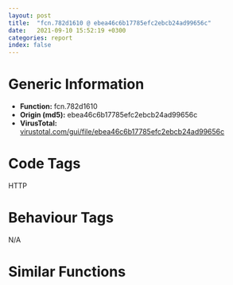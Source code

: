 ```yaml
---
layout: post
title:  "fcn.782d1610 @ ebea46c6b17785efc2ebcb24ad99656c"
date:   2021-09-10 15:52:19 +0300
categories: report
index: false
---
```


# Generic Information
- **Function:** fcn.782d1610
- **Origin (md5):** ebea46c6b17785efc2ebcb24ad99656c
- **VirusTotal:** [virustotal.com/gui/file/ebea46c6b17785efc2ebcb24ad99656c][virustotal_ref]

# Code Tags
<span class="tag" id="HTTP">HTTP</span>


# Behaviour Tags
<span class="bhv-tag" id="na">N/A</span>

# Similar Functions
<script type="text/javascript" src="https://www.gstatic.com/charts/loader.js"></script>
<script type="text/javascript">

    google.charts.load('current', {'packages':['corechart']});
    google.charts.setOnLoadCallback(drawChart);

    function drawChart() {
    var data = new google.visualization.DataTable();
        data.addColumn('number', 'X');
        data.addColumn('number', 'Y');
        data.addColumn({type: 'string', role: 'tooltip', 'p': {'html': true}});
        data.addColumn({'type': 'string', 'role': 'style'});
        
        data.addRows([
    [0, 0, '<b><a href="/report/fcn.782d1610@ebea46c6b17785efc2ebcb24ad99656c">fcn.782d1610</a><br>@ebea46c6b17785efc2ebcb24ad99656c</b><br>push ebp<br>mov ebp, esp<br>sub esp, 0x85c<br>mov eax, dword[0x783e90cc]<br>xor eax, ebp<br>mov dword[ebp-0x10], eax<br>cmp dword[ebp+0xc], 0<br>je 0x782d162f<br>cmp dword[ebp+8], 0<br>jne 0x782d1640<br>push 0x64<br>push 0x781e5524<br>call sym.MFC80D.DLL_Ordinal_1363<br>test eax, eax<br>je 0x782d1640<br>int3 <br>cmp dword[ebp+0xc], 0<br>je 0x782d164c<br>cmp dword[ebp+8], 0<br>jne 0x782d1653<br>xor eax, eax<br>jmp 0x782d1980<br>mov ecx, dword[ebp+0xc]<br>cmp dword[ecx+0x14], 0<br>je 0x782d1676<br>mov edx, dword[ebp+0xc]<br>cmp dword[edx+0x10], 0<br>jne 0x782d1676<br>push 0x68<br>push 0x781e5524<br>call sym.MFC80D.DLL_Ordinal_1363<br>test eax, eax<br>je 0x782d1676<br>int3 <br>mov ecx, dword[ebp+0xc]<br>cmp dword[ecx+0x30], 0<br>je 0x782d1699<br>mov edx, dword[ebp+0xc]<br>cmp dword[edx+0x2c], 0<br>jne 0x782d1699<br>push 0x6a<br>push 0x781e5524<br>call sym.MFC80D.DLL_Ordinal_1363<br>test eax, eax<br>je 0x782d1699<br>int3 <br>mov ecx, dword[ebp+0xc]<br>cmp dword[ecx+0x20], 0<br>je 0x782d16bc<br>mov edx, dword[ebp+0xc]<br>cmp dword[edx+0x1c], 0<br>jne 0x782d16bc<br>push 0x6c<br>push 0x781e5524<br>call sym.MFC80D.DLL_Ordinal_1363<br>test eax, eax<br>je 0x782d16bc<br>int3 <br>mov ecx, dword[ebp+0xc]<br>cmp dword[ecx+0x28], 0<br>je 0x782d16df<br>mov edx, dword[ebp+0xc]<br>cmp dword[edx+0x24], 0<br>jne 0x782d16df<br>push 0x6e<br>push 0x781e5524<br>call sym.MFC80D.DLL_Ordinal_1363<br>test eax, eax<br>je 0x782d16df<br>int3 <br>push 1<br>push 0x3c<br>mov ecx, dword[ebp+0xc]<br>push ecx<br>call sym.MFC80D.DLL_Ordinal_1475<br>test eax, eax<br>jne 0x782d1701<br>push 0x70<br>push 0x781e5524<br>call sym.MFC80D.DLL_Ordinal_1363<br>test eax, eax<br>je 0x782d1701<br>int3 <br>mov dword[ebp-4], 0x824<br>mov dword[ebp-8], 0<br>mov eax, dword[ebp+0x18]<br>and eax, 0x2e000000<br>mov dword[ebp-0x844], eax<br>mov dword[ebp-0x848], 0<br>mov dword[ebp-0x83c], 0<br>mov ecx, dword[ebp+0x18]<br>and ecx, 0x90000000<br>je 0x782d176d<br>mov edx, dword[ebp+0xc]<br>cmp dword[edx+0x30], 0<br>je 0x782d176d<br>mov eax, dword[ebp+0x18]<br>and eax, 0x2000000<br>je 0x782d175b<br>mov dword[ebp-0x83c], 1<br>jmp 0x782d176d<br>mov ecx, dword[ebp-0x848]<br>or ecx, 0x80000000<br>mov dword[ebp-0x848], ecx<br>mov edx, dword[ebp-0x844]<br>push edx<br>lea eax, [ebp-4]<br>push eax<br>lea ecx, [ebp-0x838]<br>push ecx<br>mov edx, dword[ebp+8]<br>push edx<br>call dword[sym.imp.WININET.dll_InternetCanonicalizeUrlA]<br>mov dword[ebp-0x840], eax<br>cmp dword[ebp-0x840], 0<br>jne 0x782d1830<br>call dword[sym.imp.KERNEL32.dll_GetLastError]<br>cmp eax, 0x7a<br>je 0x782d17ae<br>xor eax, eax<br>jmp 0x782d1980<br>push 0x9b<br>push 0x781e5524<br>mov eax, dword[ebp-4]<br>push eax<br>call sym.MFC80D.DLL_Ordinal_269<br>add esp, 0xc<br>mov dword[ebp-0x84c], eax<br>mov ecx, dword[ebp-0x84c]<br>mov dword[ebp-0xc], ecx<br>cmp dword[ebp-0xc], 0<br>jne 0x782d17e0<br>xor eax, eax<br>jmp 0x782d1980<br>mov dword[ebp-8], 1<br>mov edx, dword[ebp-0x844]<br>push edx<br>lea eax, [ebp-4]<br>push eax<br>mov ecx, dword[ebp-0xc]<br>push ecx<br>mov edx, dword[ebp+8]<br>push edx<br>call dword[sym.imp.WININET.dll_InternetCanonicalizeUrlA]<br>mov dword[ebp-0x840], eax<br>cmp dword[ebp-0x840], 0<br>jne 0x782d182e<br>mov eax, dword[ebp-0xc]<br>mov dword[ebp-0x850], eax<br>mov ecx, dword[ebp-0x850]<br>push ecx<br>call sym.MFC80D.DLL_Ordinal_270<br>add esp, 4<br>xor eax, eax<br>jmp 0x782d1980<br>jmp 0x782d1839<br>lea edx, [ebp-0x838]<br>mov dword[ebp-0xc], edx<br>mov eax, dword[ebp+0xc]<br>push eax<br>mov ecx, dword[ebp-0x848]<br>push ecx<br>push 0<br>mov edx, dword[ebp-0xc]<br>push edx<br>call dword[sym.imp.WININET.dll_InternetCrackUrlA]<br>mov dword[ebp-0x840], eax<br>cmp dword[ebp-0x83c], 0<br>je 0x782d18b1<br>push 0x2100000<br>push 0<br>push 0<br>mov eax, dword[ebp+0xc]<br>mov ecx, dword[eax+0x2c]<br>push ecx<br>call dword[sym.imp.SHLWAPI.dll_UrlUnescapeA]<br>test eax, eax<br>jge 0x782d189e<br>cmp dword[ebp-8], 0<br>je 0x782d1897<br>mov edx, dword[ebp-0xc]<br>mov dword[ebp-0x854], edx<br>mov eax, dword[ebp-0x854]<br>push eax<br>call sym.MFC80D.DLL_Ordinal_270<br>add esp, 4<br>xor eax, eax<br>jmp 0x782d1980<br>mov ecx, dword[ebp+0xc]<br>mov edx, dword[ecx+0x2c]<br>push edx<br>call dword[sym.imp.KERNEL32.dll_lstrlenA]<br>mov ecx, dword[ebp+0xc]<br>mov dword[ecx+0x30], eax<br>cmp dword[ebp-8], 0<br>je 0x782d18cf<br>mov edx, dword[ebp-0xc]<br>mov dword[ebp-0x858], edx<br>mov eax, dword[ebp-0x858]<br>push eax<br>call sym.MFC80D.DLL_Ordinal_270<br>add esp, 4<br>cmp dword[ebp-0x840], 0<br>jne 0x782d18e6<br>mov ecx, dword[ebp+0x10]<br>mov dword[ecx], 0x1000<br>jmp 0x782d197a<br>mov edx, dword[ebp+0x14]<br>mov eax, dword[ebp+0xc]<br>mov cx, word[eax+0x18]<br>mov word[edx], cx<br>mov edx, dword[ebp+0xc]<br>mov eax, dword[edx+0xc]<br>mov dword[ebp-0x85c], eax<br>mov ecx, dword[ebp-0x85c]<br>sub ecx, 1<br>mov dword[ebp-0x85c], ecx<br>cmp dword[ebp-0x85c], 6<br>ja case.default.0x782d191d<br>mov edx, dword[ebp-0x85c]<br>jmp dword[edx*4+0x782d1990]<br>mov eax, dword[ebp+0x10]<br>mov dword[eax], 1<br>jmp 0x782d197a<br>mov ecx, dword[ebp+0x10]<br>mov dword[ecx], 2<br>jmp 0x782d197a<br>mov edx, dword[ebp+0x10]<br>mov dword[edx], 3<br>jmp 0x782d197a<br>mov eax, dword[ebp+0x10]<br>mov dword[eax], 0x100b<br>jmp 0x782d197a<br>mov ecx, dword[ebp+0x10]<br>mov dword[ecx], 0x1001<br>jmp 0x782d197a<br>mov edx, dword[ebp+0x10]<br>mov dword[edx], 0x1006<br>jmp 0x782d197a<br>mov eax, dword[ebp+0x10]<br>mov dword[eax], 0x1002<br>jmp 0x782d197a<br>mov ecx, dword[ebp+0x10]<br>mov dword[ecx], 0x1000<br>mov eax, dword[ebp-0x840]<br>mov ecx, dword[ebp-0x10]<br>xor ecx, ebp<br>call fcn.783a2cd0<br>mov esp, ebp<br>pop ebp<br>ret 0x14<br><eoc> ', 'point { fill-color: #e0440e; }'],

        ]);

    var options = {
        title: 'Similarity Plot',
        legend: 'none',
        colors: ['#dedbd9', '#e6693e', '#ec8f6e', '#f3b49f', '#f6c7b6'],
        tooltip: {isHtml: true, trigger: 'both'},
        explorer: {
        actions: ["dragToZoom", "rightClickToReset"],
        },
        chartArea: {
        width: '80%',
        height: '80%'
        },
        width: '100%',
        height: '100%'
    };

    var chart = new google.visualization.ScatterChart(document.getElementById('chart_div'));

    chart.draw(data, options);
    }
    
</script>


<div id="chart_div" style="width: 100%px; height: 100%;"></div>

# Disassembled Code
{% highlight nasm %}

push ebp
mov ebp, esp
sub esp, 0x85c
mov eax, dword[0x783e90cc]
xor eax, ebp
mov dword[ebp-0x10], eax
cmp dword[ebp+0xc], 0
je 0x782d162f
cmp dword[ebp+8], 0
jne 0x782d1640
push 0x64
push 0x781e5524
call sym.MFC80D.DLL_Ordinal_1363
test eax, eax
je 0x782d1640
int3
cmp dword[ebp+0xc], 0
je 0x782d164c
cmp dword[ebp+8], 0
jne 0x782d1653
xor eax, eax
jmp 0x782d1980
mov ecx, dword[ebp+0xc]
cmp dword[ecx+0x14], 0
je 0x782d1676
mov edx, dword[ebp+0xc]
cmp dword[edx+0x10], 0
jne 0x782d1676
push 0x68
push 0x781e5524
call sym.MFC80D.DLL_Ordinal_1363
test eax, eax
je 0x782d1676
int3
mov ecx, dword[ebp+0xc]
cmp dword[ecx+0x30], 0
je 0x782d1699
mov edx, dword[ebp+0xc]
cmp dword[edx+0x2c], 0
jne 0x782d1699
push 0x6a
push 0x781e5524
call sym.MFC80D.DLL_Ordinal_1363
test eax, eax
je 0x782d1699
int3
mov ecx, dword[ebp+0xc]
cmp dword[ecx+0x20], 0
je 0x782d16bc
mov edx, dword[ebp+0xc]
cmp dword[edx+0x1c], 0
jne 0x782d16bc
push 0x6c
push 0x781e5524
call sym.MFC80D.DLL_Ordinal_1363
test eax, eax
je 0x782d16bc
int3
mov ecx, dword[ebp+0xc]
cmp dword[ecx+0x28], 0
je 0x782d16df
mov edx, dword[ebp+0xc]
cmp dword[edx+0x24], 0
jne 0x782d16df
push 0x6e
push 0x781e5524
call sym.MFC80D.DLL_Ordinal_1363
test eax, eax
je 0x782d16df
int3
push 1
push 0x3c
mov ecx, dword[ebp+0xc]
push ecx
call sym.MFC80D.DLL_Ordinal_1475
test eax, eax
jne 0x782d1701
push 0x70
push 0x781e5524
call sym.MFC80D.DLL_Ordinal_1363
test eax, eax
je 0x782d1701
int3
mov dword[ebp-4], 0x824
mov dword[ebp-8], 0
mov eax, dword[ebp+0x18]
and eax, 0x2e000000
mov dword[ebp-0x844], eax
mov dword[ebp-0x848], 0
mov dword[ebp-0x83c], 0
mov ecx, dword[ebp+0x18]
and ecx, 0x90000000
je 0x782d176d
mov edx, dword[ebp+0xc]
cmp dword[edx+0x30], 0
je 0x782d176d
mov eax, dword[ebp+0x18]
and eax, 0x2000000
je 0x782d175b
mov dword[ebp-0x83c], 1
jmp 0x782d176d
mov ecx, dword[ebp-0x848]
or ecx, 0x80000000
mov dword[ebp-0x848], ecx
mov edx, dword[ebp-0x844]
push edx
lea eax, [ebp-4]
push eax
lea ecx, [ebp-0x838]
push ecx
mov edx, dword[ebp+8]
push edx
call dword[sym.imp.WININET.dll_InternetCanonicalizeUrlA]
mov dword[ebp-0x840], eax
cmp dword[ebp-0x840], 0
jne 0x782d1830
call dword[sym.imp.KERNEL32.dll_GetLastError]
cmp eax, 0x7a
je 0x782d17ae
xor eax, eax
jmp 0x782d1980
push 0x9b
push 0x781e5524
mov eax, dword[ebp-4]
push eax
call sym.MFC80D.DLL_Ordinal_269
add esp, 0xc
mov dword[ebp-0x84c], eax
mov ecx, dword[ebp-0x84c]
mov dword[ebp-0xc], ecx
cmp dword[ebp-0xc], 0
jne 0x782d17e0
xor eax, eax
jmp 0x782d1980
mov dword[ebp-8], 1
mov edx, dword[ebp-0x844]
push edx
lea eax, [ebp-4]
push eax
mov ecx, dword[ebp-0xc]
push ecx
mov edx, dword[ebp+8]
push edx
call dword[sym.imp.WININET.dll_InternetCanonicalizeUrlA]
mov dword[ebp-0x840], eax
cmp dword[ebp-0x840], 0
jne 0x782d182e
mov eax, dword[ebp-0xc]
mov dword[ebp-0x850], eax
mov ecx, dword[ebp-0x850]
push ecx
call sym.MFC80D.DLL_Ordinal_270
add esp, 4
xor eax, eax
jmp 0x782d1980
jmp 0x782d1839
lea edx, [ebp-0x838]
mov dword[ebp-0xc], edx
mov eax, dword[ebp+0xc]
push eax
mov ecx, dword[ebp-0x848]
push ecx
push 0
mov edx, dword[ebp-0xc]
push edx
call dword[sym.imp.WININET.dll_InternetCrackUrlA]
mov dword[ebp-0x840], eax
cmp dword[ebp-0x83c], 0
je 0x782d18b1
push 0x2100000
push 0
push 0
mov eax, dword[ebp+0xc]
mov ecx, dword[eax+0x2c]
push ecx
call dword[sym.imp.SHLWAPI.dll_UrlUnescapeA]
test eax, eax
jge 0x782d189e
cmp dword[ebp-8], 0
je 0x782d1897
mov edx, dword[ebp-0xc]
mov dword[ebp-0x854], edx
mov eax, dword[ebp-0x854]
push eax
call sym.MFC80D.DLL_Ordinal_270
add esp, 4
xor eax, eax
jmp 0x782d1980
mov ecx, dword[ebp+0xc]
mov edx, dword[ecx+0x2c]
push edx
call dword[sym.imp.KERNEL32.dll_lstrlenA]
mov ecx, dword[ebp+0xc]
mov dword[ecx+0x30], eax
cmp dword[ebp-8], 0
je 0x782d18cf
mov edx, dword[ebp-0xc]
mov dword[ebp-0x858], edx
mov eax, dword[ebp-0x858]
push eax
call sym.MFC80D.DLL_Ordinal_270
add esp, 4
cmp dword[ebp-0x840], 0
jne 0x782d18e6
mov ecx, dword[ebp+0x10]
mov dword[ecx], 0x1000
jmp 0x782d197a
mov edx, dword[ebp+0x14]
mov eax, dword[ebp+0xc]
mov cx, word[eax+0x18]
mov word[edx], cx
mov edx, dword[ebp+0xc]
mov eax, dword[edx+0xc]
mov dword[ebp-0x85c], eax
mov ecx, dword[ebp-0x85c]
sub ecx, 1
mov dword[ebp-0x85c], ecx
cmp dword[ebp-0x85c], 6
ja case.default.0x782d191d
mov edx, dword[ebp-0x85c]
jmp dword[edx*4+0x782d1990]
mov eax, dword[ebp+0x10]
mov dword[eax], 1
jmp 0x782d197a
mov ecx, dword[ebp+0x10]
mov dword[ecx], 2
jmp 0x782d197a
mov edx, dword[ebp+0x10]
mov dword[edx], 3
jmp 0x782d197a
mov eax, dword[ebp+0x10]
mov dword[eax], 0x100b
jmp 0x782d197a
mov ecx, dword[ebp+0x10]
mov dword[ecx], 0x1001
jmp 0x782d197a
mov edx, dword[ebp+0x10]
mov dword[edx], 0x1006
jmp 0x782d197a
mov eax, dword[ebp+0x10]
mov dword[eax], 0x1002
jmp 0x782d197a
mov ecx, dword[ebp+0x10]
mov dword[ecx], 0x1000
mov eax, dword[ebp-0x840]
mov ecx, dword[ebp-0x10]
xor ecx, ebp
call fcn.783a2cd0
mov esp, ebp
pop ebp
ret 0x14

{% endhighlight %}

[virustotal_ref]: https://www.virustotal.com/gui/file/ebea46c6b17785efc2ebcb24ad99656c